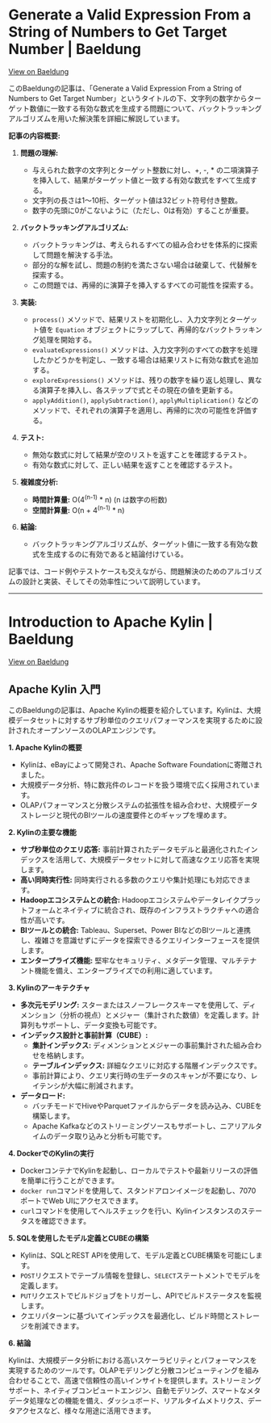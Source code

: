 # Generate a Valid Expression From a String of Numbers to Get Target Number | Baeldung

[View on Baeldung](https://feeds.feedblitz.com/~/917020235/0/baeldung~Generate-a-Valid-Expression-From-a-String-of-Numbers-to-Get-Target-Number)

このBaeldungの記事は、「Generate a Valid Expression From a String of Numbers to Get Target Number」というタイトルの下、文字列の数字からターゲット数値に一致する有効な数式を生成する問題について、バックトラッキングアルゴリズムを用いた解決策を詳細に解説しています。

**記事の内容概要:**

1.  **問題の理解:**
    *   与えられた数字の文字列とターゲット整数に対し、+, -, \* の二項演算子を挿入して、結果がターゲット値と一致する有効な数式をすべて生成する。
    *   文字列の長さは1～10桁、ターゲット値は32ビット符号付き整数。
    *   数字の先頭に0がこないように（ただし、0は有効）することが重要。

2.  **バックトラッキングアルゴリズム:**
    *   バックトラッキングは、考えられるすべての組み合わせを体系的に探索して問題を解決する手法。
    *   部分的な解を試し、問題の制約を満たさない場合は破棄して、代替解を探索する。
    *   この問題では、再帰的に演算子を挿入するすべての可能性を探索する。

3.  **実装:**
    *   `process()` メソッドで、結果リストを初期化し、入力文字列とターゲット値を `Equation` オブジェクトにラップして、再帰的なバックトラッキング処理を開始する。
    *   `evaluateExpressions()` メソッドは、入力文字列のすべての数字を処理したかどうかを判定し、一致する場合は結果リストに有効な数式を追加する。
    *   `exploreExpressions()` メソッドは、残りの数字を繰り返し処理し、異なる演算子を挿入し、各ステップで式とその現在の値を更新する。
    *   `applyAddition()`, `applySubtraction()`, `applyMultiplication()` などのメソッドで、それぞれの演算子を適用し、再帰的に次の可能性を評価する。

4.  **テスト:**
    *   無効な数式に対して結果が空のリストを返すことを確認するテスト。
    *   有効な数式に対して、正しい結果を返すことを確認するテスト。

5.  **複雑度分析:**
    *   **時間計算量:** O(4<sup>(n-1)</sup> \* n)  (n は数字の桁数)
    *   **空間計算量:** O(n + 4<sup>(n-1)</sup> \* n)

6.  **結論:**
    *   バックトラッキングアルゴリズムが、ターゲット値に一致する有効な数式を生成するのに有効であると結論付けている。

記事では、コード例やテストケースも交えながら、問題解決のためのアルゴリズムの設計と実装、そしてその効率性について説明しています。

---
# Introduction to Apache Kylin | Baeldung

[View on Baeldung](https://feeds.feedblitz.com/~/917019665/0/baeldung~Introduction-to-Apache-Kylin)

## Apache Kylin 入門

このBaeldungの記事は、Apache Kylinの概要を紹介しています。Kylinは、大規模データセットに対するサブ秒単位のクエリパフォーマンスを実現するために設計されたオープンソースのOLAPエンジンです。

**1. Apache Kylinの概要**

*   Kylinは、eBayによって開発され、Apache Software Foundationに寄贈されました。
*   大規模データ分析、特に数兆件のレコードを扱う環境で広く採用されています。
*   OLAPパフォーマンスと分散システムの拡張性を組み合わせ、大規模データストレージと現代のBIツールの速度要件とのギャップを埋めます。

**2. Kylinの主要な機能**

*   **サブ秒単位のクエリ応答:** 事前計算されたデータモデルと最適化されたインデックスを活用して、大規模データセットに対して高速なクエリ応答を実現します。
*   **高い同時実行性:** 同時実行される多数のクエリや集計処理にも対応できます。
*   **Hadoopエコシステムとの統合:** Hadoopエコシステムやデータレイクプラットフォームとネイティブに統合され、既存のインフラストラクチャへの適合性が高いです。
*   **BIツールとの統合:** Tableau、Superset、Power BIなどのBIツールと連携し、複雑さを意識せずにデータを探索できるクエリインターフェースを提供します。
*   **エンタープライズ機能:** 堅牢なセキュリティ、メタデータ管理、マルチテナント機能を備え、エンタープライズでの利用に適しています。

**3. Kylinのアーキテクチャ**

*   **多次元モデリング:** スターまたはスノーフレークスキーマを使用して、ディメンション（分析の視点）とメジャー（集計された数値）を定義します。計算列もサポートし、データ変換も可能です。
*   **インデックス設計と事前計算（CUBE）:** 
    *   **集計インデックス:** ディメンションとメジャーの事前集計された組み合わせを格納します。
    *   **テーブルインデックス:** 詳細なクエリに対応する階層インデックスです。
    *   事前計算により、クエリ実行時の生データのスキャンが不要になり、レイテンシが大幅に削減されます。
*   **データロード:** 
    *   バッチモードでHiveやParquetファイルからデータを読み込み、CUBEを構築します。
    *   Apache Kafkaなどのストリーミングソースもサポートし、ニアリアルタイムのデータ取り込みと分析も可能です。

**4. DockerでのKylinの実行**

*   DockerコンテナでKylinを起動し、ローカルでテストや最新リリースの評価を簡単に行うことができます。
*   `docker run`コマンドを使用して、スタンドアロンイメージを起動し、7070ポートでWeb UIにアクセスできます。
*   `curl`コマンドを使用してヘルスチェックを行い、Kylinインスタンスのステータスを確認できます。

**5. SQLを使用したモデル定義とCUBEの構築**

*   Kylinは、SQLとREST APIを使用して、モデル定義とCUBE構築を可能にします。
*   `POST`リクエストでテーブル情報を登録し、`SELECT`ステートメントでモデルを定義します。
*   `PUT`リクエストでビルドジョブをトリガーし、APIでビルドステータスを監視します。
*   クエリパターンに基づいてインデックスを最適化し、ビルド時間とストレージを削減できます。

**6. 結論**

Kylinは、大規模データ分析における高いスケーラビリティとパフォーマンスを実現するためのツールです。OLAPモデリングと分散コンピューティングを組み合わせることで、高速で信頼性の高いインサイトを提供します。ストリーミングサポート、ネイティブコンピュートエンジン、自動モデリング、スマートなメタデータ処理などの機能を備え、ダッシュボード、リアルタイムメトリクス、データアクセスなど、様々な用途に活用できます。
